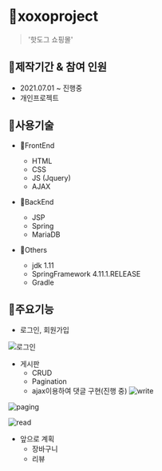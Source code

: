 # 🍡xoxoproject
>'핫도그 쇼핑몰'

## 📆제작기간 & 참여 인원
* 2021.07.01 ~ 진행중
* 개인프로젝트

## 🔨사용기술
* 📝FrontEnd
  * HTML
  * CSS
  * JS (Jquery)
  * AJAX

* 📝BackEnd
  * JSP
  * Spring
  * MariaDB

* 📝Others
  * jdk 1.11
  * SpringFramework 4.11.1.RELEASE
  * Gradle
  
## 📌주요기능
* 로그인, 회원가입

![로그인](https://user-images.githubusercontent.com/65888101/132170784-e4f7b962-3007-4fd7-8cc5-95fcccfac4d2.png)

* 게시판 
  * CRUD
  * Pagination
  * ajax이용하여 댓글 구현(진행 중)
![write](https://user-images.githubusercontent.com/65888101/132172467-f7710fc4-3d42-421a-bf2d-f600d8f1019c.png)

![paging](https://user-images.githubusercontent.com/65888101/132172498-5a8b4743-f6d4-441c-99bf-dd2dd16b3392.png)

![read](https://user-images.githubusercontent.com/65888101/132172523-897d362a-7fb1-4d1e-8073-ace460cd9856.png)

* 앞으로 계획
  * 장바구니
  * 리뷰

